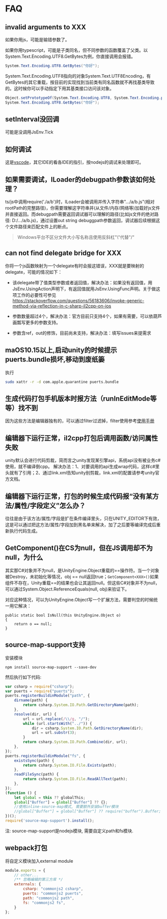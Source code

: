 # FAQ

## invalid arguments to XXX

如果你用js，可能是输错参数了。

如果你用typescript，可能是子类同名，但不同参数的函数覆盖了父类。以System.Text.Encoding.UTF8.GetBytes为例，你直接调用会报错。

```csharp
System.Text.Encoding.UTF8.GetBytes("你好");
```

System.Text.Encoding.UTF8指向的对象System.Text.UTF8Encoding，有GetBytes的其它重载，按目前的实现找到当前类有同名函数就不再找基类导致的。这时候你可以手动指定下用其基类接口访问该对象。


```csharp
Object.setPrototypeOf(System.Text.Encoding.UTF8, System.Text.Encoding.prototype);//只需要调用过一次即可。后续调用GetBytes都不用再调用。
System.Text.Encoding.UTF8.GetBytes("你好");
```

## setInterval没回调

可能是没调用JsEnv.Tick

## 如何调试

这是[vscode](vscode_debug.md)，其它IDE的看各IDE的指引，按nodejs的调试来处理即可。

## 如果需要调试，ILoader的debugpath参数该如何处理？
ts/js中调用require('./a/b')时，ILoader会被调用并传入字符串".../a/b.js"(相对rootPath的完整路径)，你需要理解这字符串并(从文件/内存/网络等)加载好js文件并直接返回。而debugpath需要返回调试器可以理解的路径(比如js文件的绝对路径: D:/.../a/b.js)，通过设置out string debuggpath参数返回，调试器后续根据这个文件路径来匹配文件上的断点。
> Windows平台不区分文件大小写名称且使用反斜杠"\\"代替"/"


## can not find delegate bridge for XXX

你将一个js函数映射为一个delegate有时会报这错误，XXX就是要映射的delegate，可能的情况如下：

* 该delegate带了值类型参数或者返回值，解决办法：如果没有返回值，用JsEnv.UsingAction声明下，有返回值就用JsEnv.UsingFunc声明。关于做这项工作的必要性可参见 https://stackoverflow.com/questions/56183606/invoke-generic-method-via-reflection-in-c-sharp-il2cpp-on-ios

* 参数数量超过4个，解决办法：官方目前只支持4个，如果有需要，可以依葫芦画瓢写更多的参数支持。

* 参数含ref，out的修饰，目前尚未支持，解决办法：填写issues来提需求


## maOS10.15以上,启动unity的时候提示puerts.bundle损坏,移动到废纸篓

执行

~~~bash
sudo xattr -r -d com.apple.quarantine puerts.bundle
~~~

## 生成代码打包手机版本时报方法（runInEditMode等等）找不到

因为这些方法是编辑器独有的，可以通过filter过滤掉，filter使用参考[使用手册](manual.md)

## 编辑器下运行正常，il2cpp打包后调用函数/访问属性失败

unity默认会进行代码剪裁，简而言之unity发现某引擎api，系统api没有被业务c#使用，就不编译倒cpp。
解决办法：1、对要调用的api生成wrap代码，这样c#里头就有了引用；2、通过link.xml告知unity别剪裁，link.xml的配置请参考unity官方文档。

## 编辑器下运行正常，打包的时候生成代码报“没有某方法/属性/字段定义”怎么办？
往往是由于该方法/属性/字段是扩在条件编译里头，只在UNITY_EDITOR下有效，这是可以通过把这方法/属性/字段加到黑名单来解决，加了之后要等编译完成后重新执行代码生成。

## GetComponent<XXX>()在CS为null，但在JS调用却不为null，为什么
其实那C#对象并不为null，是UnityEngine.Object重载的==操作符。当一个对象被Destroy，未初始化等情况，obj == null返回true；`GetComponent<XXX>()`如果组件不存在，Unity重载==的结果也会让其返回null。但这些C#对象并不为null，可以通过System.Object.ReferenceEquals(null, obj)来验证下。

对应这种情况，可以为UnityEngine.Object写一个扩展方法，需要判空的时候统一用它解决：
```
public static bool IsNull(this UnityEngine.Object o) 
{
    return o == null;
}
```

## source-map-support支持
安装模块
```
npm install source-map-support --save-dev
```
然后执行如下代码:
``` javascript
var csharp = require("csharp");
var puerts = require("puerts");
puerts.registerBuildinModule("path", {
    dirname(path) {
        return csharp.System.IO.Path.GetDirectoryName(path);
    },
    resolve(dir, url) {
        url = url.replace(/\\/g, "/");
        while (url.startsWith("../")) {
            dir = csharp.System.IO.Path.GetDirectoryName(dir);
            url = url.substr(3);
        }
        return csharp.System.IO.Path.Combine(dir, url);
    },
});
puerts.registerBuildinModule("fs", {
    existsSync(path) {
        return csharp.System.IO.File.Exists(path);
    },
    readFileSync(path) {
        return csharp.System.IO.File.ReadAllText(path);
    },
});
(function () {
    let global = this ?? globalThis;
    global["Buffer"] = global["Buffer"] ?? {};
    //使用inline-source-map模式, 需要额外安装buffer模块
    //global["Buffer"] = global["Buffer"] ?? require("buffer").Buffer;
})();
require('source-map-support').install();
```
注: source-map-support是nodejs模块, 需要自定义path和fs模块.
    
##  webpack打包
将自定义模块加入external module
``` js
module.exports = {
    // other...
    /** 忽略编辑的第三方库 */
    externals: {
        csharp: "commonjs2 csharp",
        puerts: "commonjs2 puerts",
        path: "commonjs2 path",
        fs: "commonjs2 fs",
    }
};
```
